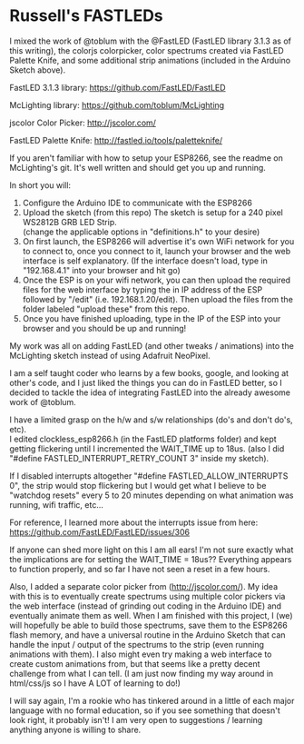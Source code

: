 # Russell's FASTLEDs
I mixed the work of @toblum with the @FastLED (FastLED library 3.1.3 as of this writing), the colorjs colorpicker, color spectrums created via FastLED Palette Knife, and some additional strip animations (included in the Arduino Sketch above).

FastLED 3.1.3 library:
https://github.com/FastLED/FastLED

McLighting library:
https://github.com/toblum/McLighting

jscolor Color Picker:
http://jscolor.com/

FastLED Palette Knife:
http://fastled.io/tools/paletteknife/

If you aren't familiar with how to setup your ESP8266, see the readme on McLighting's git.  It's well written and should get you up and running.

In short you will:

1.  Configure the Arduino IDE to communicate with the ESP8266
2.  Upload the sketch (from this repo) The sketch is setup for a 240 pixel WS2812B GRB LED Strip.   
    (change the applicable options in "definitions.h" to your desire)
3.  On first launch, the ESP8266 will advertise it's own WiFi network for you to connect to, once you connect to it, launch your browser
    and the web interface is self explanatory.  (If the interface doesn't load, type in "192.168.4.1" into your browser and hit go)
4.  Once the ESP is on your wifi network, you can then upload the required files for the web interface by typing the in IP address
    of the ESP followed by "/edit" (i.e. 192.168.1.20/edit).  Then upload the files from the folder labeled "upload these" from this         repo. 
5.  Once you have finished uploading, type in the IP of the ESP into your browser and you should be up and running!


My work was all on adding FastLED (and other tweaks / animations) into the McLighting sketch instead of using Adafruit NeoPixel.

I am a self taught coder who learns by a few books, google, and looking at other's code, 
and I just liked the things you can do in FastLED better, so I decided to tackle the 
idea of integrating FastLED into the already awesome work of @toblum.

I have a limited grasp on the h/w and s/w relationships (do's and don't do's, etc).  
I edited clockless_esp8266.h (in the FastLED platforms folder) and 
kept getting flickering until I incremented the WAIT_TIME up to 18us. 
(also I did "#define FASTLED_INTERRUPT_RETRY_COUNT 3" inside my sketch).

If I disabled interrupts altogether "#define FASTLED_ALLOW_INTERRUPTS 0", the strip would stop flickering but I would get
what I believe to be "watchdog resets" every 5 to 20 minutes depending on what animation was running, wifi traffic, etc...

For reference, I learned more about the interrupts issue from here:  https://github.com/FastLED/FastLED/issues/306

If anyone can shed more light on this I am all ears!  I'm not sure exactly what the implications are
for setting the WAIT_TIME = 18us??  Everything appears to function properly, and so far I have not seen 
a reset in a few hours.

Also, I added a separate color picker from (http://jscolor.com/).  My idea with this is to eventually create
spectrums using multiple color pickers via the web interface (instead of grinding out coding in the Arduino IDE)
and eventually animate them as well.  When I am finished with this project, I (we) will hopefully be able to build those
spectrums, save them to the ESP8266 flash memory, and have a universal routine in the Arduino Sketch that can handle 
the input / output of the spectrums to the strip (even running animations with them).  I also might even try making a web interface
to create custom animations from, but that seems like a pretty decent challenge from what I can tell. (I am just now finding my way 
around in html/css/js so I have A LOT of learning to do!)

I will say again, I'm a rookie who has tinkered around in a little of each major language with no formal education, so 
if you see something that doesn't look right, it probably isn't!  I am very open to suggestions / learning anything 
anyone is willing to share.


